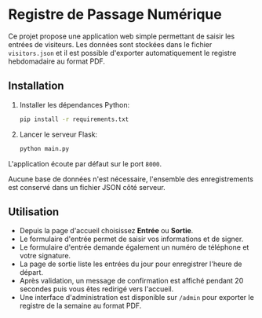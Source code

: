# Registre de Passage Numérique

Ce projet propose une application web simple permettant de saisir les entrées de visiteurs. Les données sont stockées dans le fichier `visitors.json` et il est possible d'exporter automatiquement le registre hebdomadaire au format PDF.

## Installation

1. Installer les dépendances Python:
   ```bash
   pip install -r requirements.txt
   ```
2. Lancer le serveur Flask:
   ```bash
   python main.py
   ```

L'application écoute par défaut sur le port `8000`.

Aucune base de données n'est nécessaire, l'ensemble des enregistrements est conservé dans un fichier JSON côté serveur.

## Utilisation

- Depuis la page d'accueil choisissez **Entrée** ou **Sortie**.
- Le formulaire d'entrée permet de saisir vos informations et de signer.
- Le formulaire d'entrée demande également un numéro de téléphone et votre signature.
- La page de sortie liste les entrées du jour pour enregistrer l'heure de départ.
- Après validation, un message de confirmation est affiché pendant 20 secondes puis vous êtes redirigé vers l'accueil.
- Une interface d'administration est disponible sur `/admin` pour exporter le registre de la semaine au format PDF.
